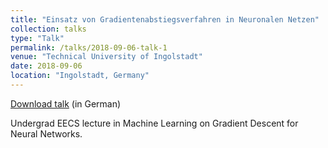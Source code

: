 ```yaml
---
title: "Einsatz von Gradientenabstiegsverfahren in Neuronalen Netzen"
collection: talks
type: "Talk"
permalink: /talks/2018-09-06-talk-1
venue: "Technical University of Ingolstadt"
date: 2018-09-06
location: "Ingolstadt, Germany"
---
```


[Download talk](https://github.com/caxenie/cristianaxenie.github.io/raw/master/files/CristianAxenie_Talk_THI_ANN_2018.pdf) (in German)

Undergrad EECS lecture in Machine Learning on Gradient Descent for Neural Networks. 
